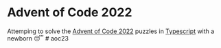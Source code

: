 # Advent of Code 2022

Attemping to solve the [Advent of Code 2022](https://adventofcode.com/2022) puzzles in [Typescript](https://www.typescriptlang.org/) with a newborn 😴
#   a o c 2 3  
 